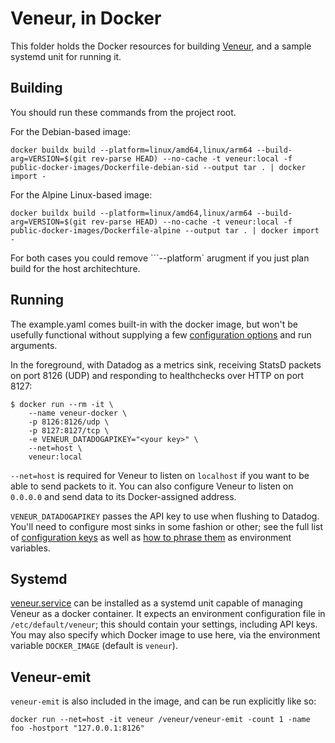 # Veneur, in Docker

This folder holds the Docker resources for building [Veneur](https://github.com/stripe/veneur), and a sample systemd unit for running it.

## Building

You should run these commands from the project root.

For the Debian-based image:

```
docker buildx build --platform=linux/amd64,linux/arm64 --build-arg=VERSION=$(git rev-parse HEAD) --no-cache -t veneur:local -f public-docker-images/Dockerfile-debian-sid --output tar . | docker import -
```

For the Alpine Linux-based image:

```
docker buildx build --platform=linux/amd64,linux/arm64 --build-arg=VERSION=$(git rev-parse HEAD) --no-cache -t veneur:local -f public-docker-images/Dockerfile-alpine --output tar . | docker import -
```

For both cases you could remove ```--platform` arugment if you just plan build for the host architechture.

## Running

The example.yaml comes built-in with the docker image, but won't be usefully functional without supplying a few [configuration options](https://github.com/stripe/veneur#configuration-via-environment-variables) and run arguments.

In the foreground, with Datadog as a metrics sink, receiving StatsD packets on port 8126 (UDP) and responding to healthchecks over HTTP on port 8127:

```
$ docker run --rm -it \
    --name veneur-docker \
    -p 8126:8126/udp \
    -p 8127:8127/tcp \
    -e VENEUR_DATADOGAPIKEY="<your key>" \
    --net=host \
    veneur:local
```

`--net=host` is required for Veneur to listen on `localhost` if you want to be able to send packets to it. You can also configure Veneur to listen on `0.0.0.0` and send data to its Docker-assigned address.

`VENEUR_DATADOGAPIKEY` passes the API key to use when flushing to Datadog. You'll need to configure most sinks in some fashion or other; see the full list of [configuration keys](https://github.com/stripe/veneur#configuration) as well as [how to phrase them](https://github.com/stripe/veneur#configuration-via-environment-variables) as environment variables.

## Systemd

[veneur.service](https://github.com/stripe/veneur/tree/master/public-docker-images/veneur.service) can be installed as a systemd unit capable of managing Veneur as a docker container. It expects an environment configuration file in `/etc/default/veneur`; this should contain your settings, including API keys. You may also specify which Docker image to use here, via the environment variable `DOCKER_IMAGE` (default is `veneur`).

## Veneur-emit

`veneur-emit` is also included in the image, and can be run explicitly like so:

```
docker run --net=host -it veneur /veneur/veneur-emit -count 1 -name foo -hostport "127.0.0.1:8126"
```
